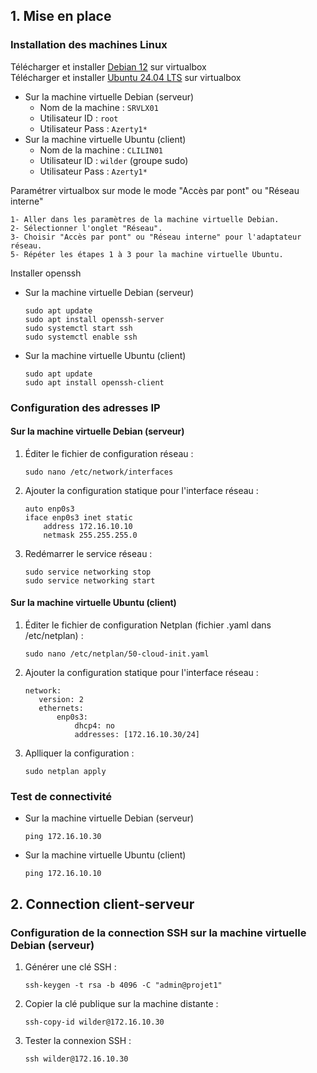 ## 1. Mise en place

### Installation des machines Linux

Télécharger et installer [Debian 12](https://cdimage.debian.org/debian-cd/current/amd64/iso-cd/debian-12.7.0-amd64-netinst.iso) sur virtualbox  
Télécharger et installer [Ubuntu 24.04 LTS](https://releases.ubuntu.com/24.04.1/ubuntu-24.04.1-desktop-amd64.iso) sur virtualbox

- Sur la machine virtuelle Debian (serveur)    
    * Nom de la machine : ```SRVLX01```
    * Utilisateur ID : ```root```
    * Utilisateur Pass : ```Azerty1*```  
- Sur la machine virtuelle Ubuntu (client)
    * Nom de la machine : ```CLILIN01```
    * Utilisateur ID : ```wilder``` (groupe sudo)
    * Utilisateur Pass : ```Azerty1*```

Paramétrer virtualbox sur mode le mode "Accès par pont" ou "Réseau interne"

    1- Aller dans les paramètres de la machine virtuelle Debian.
    2- Sélectionner l'onglet "Réseau".
    3- Choisir "Accès par pont" ou "Réseau interne" pour l'adaptateur réseau.
    5- Répéter les étapes 1 à 3 pour la machine virtuelle Ubuntu.

Installer openssh

- Sur la machine virtuelle Debian (serveur)
    ``` 
    sudo apt update
    sudo apt install openssh-server
    sudo systemctl start ssh
    sudo systemctl enable ssh
    ```
- Sur la machine virtuelle Ubuntu (client)
    ``` 
    sudo apt update
    sudo apt install openssh-client
    ```
 
### Configuration des adresses IP

#### Sur la machine virtuelle Debian (serveur)  
 1. Éditer le fichier de configuration réseau :  
     ``` 
     sudo nano /etc/network/interfaces  
     ```
 2. Ajouter la configuration statique pour l'interface réseau :
    ``` 
    auto enp0s3
    iface enp0s3 inet static
        address 172.16.10.10
        netmask 255.255.255.0  
    ```
  3. Redémarrer le service réseau : 
     ```  
     sudo service networking stop  
     sudo service networking start
     ``` 

#### Sur la machine virtuelle Ubuntu (client)
 1. Éditer le fichier de configuration Netplan (fichier .yaml dans /etc/netplan) :  
     ``` 
     sudo nano /etc/netplan/50-cloud-init.yaml  
     ``` 
 2. Ajouter la configuration statique pour l'interface réseau :
     ``` 
    network:    
        version: 2  
        ethernets:
            enp0s3:
                dhcp4: no
                addresses: [172.16.10.30/24]
     ```
  3. Aplliquer la configuration :  
     ``` 
     sudo netplan apply
     ```
### Test de connectivité
- Sur la machine virtuelle Debian (serveur)
    ``` 
    ping 172.16.10.30
    ```
- Sur la machine virtuelle Ubuntu (client)
    ``` 
    ping 172.16.10.10
    ```


## 2. Connection client-serveur

### Configuration de la connection SSH sur la machine virtuelle Debian (serveur)
 1. Générer une clé SSH :  
     ``` 
     ssh-keygen -t rsa -b 4096 -C "admin@projet1"  
     ``` 
 2. Copier la clé publique sur la machine distante :
     ``` 
    ssh-copy-id wilder@172.16.10.30
     ```
  3. Tester la connexion SSH :  
     ``` 
     ssh wilder@172.16.10.30
     ```
